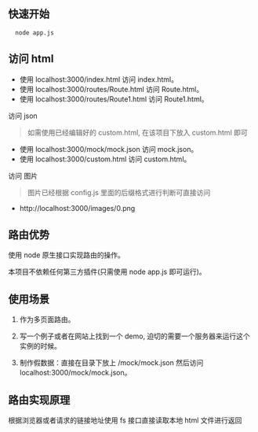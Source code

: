 快速开始
-------------

```
  node app.js
```

访问 html
------------

* 使用 localhost:3000/index.html 访问 index.html。
* 使用 localhost:3000/routes/Route.html 访问 Route.html。
* 使用 localhost:3000/routes/Route1.html 访问 Route1.html。

访问 json

> 如需使用已经编辑好的 custom.html, 在该项目下放入 custom.html 即可

* 使用 localhost:3000/mock/mock.json 访问 mock.json。
* 使用 localhost:3000/custom.html 访问 custom.html。

访问 图片

> 图片已经根据 config.js 里面的后缀格式进行判断可直接访问

* http://localhost:3000/images/0.png

路由优势
------------

使用 node 原生接口实现路由的操作。

本项目不依赖任何第三方插件(只需使用 node app.js 即可运行)。

使用场景
---------

1. 作为多页面路由。

2. 写一个例子或者在网站上找到一个 demo, 迫切的需要一个服务器来运行这个实例的时候。

3. 制作假数据：直接在目录下放上 /mock/mock.json 然后访问 localhost:3000/mock/mock.json。

路由实现原理
-------

根据浏览器或者请求的链接地址使用 fs 接口直接读取本地 html 文件进行返回

